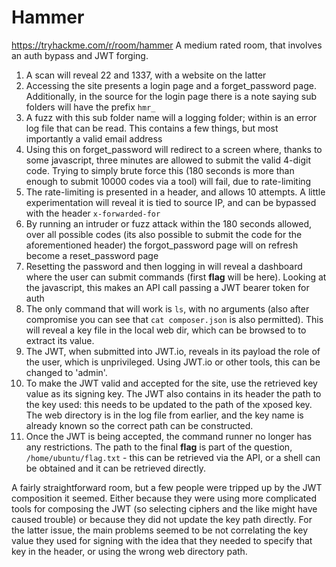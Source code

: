 # Hammer

https://tryhackme.com/r/room/hammer
A medium rated room, that involves an auth bypass and JWT forging.

1. A scan will reveal 22 and 1337, with a website on the latter
2. Accessing the site presents a login page and a forget_password page. Additionally, in the source for the login page there is a note saying sub folders will have the prefix `hmr_`
3. A fuzz with this sub folder name will a logging folder; within is an error log file that can be read. This contains a few things, but most importantly a valid email address
4. Using this on forget_password will redirect to a screen where, thanks to some javascript, three minutes are allowed to submit the valid 4-digit code. Trying to simply brute force this (180 seconds is more than enough to submit 10000 codes via a tool) will fail, due to rate-limiting
5. The rate-limiting is presented in a header, and allows 10 attempts. A little experimentation will reveal it is tied to source IP, and can be bypassed with the header `x-forwarded-for`
6. By running an intruder or fuzz attack within the 180 seconds allowed, over all possible codes (its also possible to submit the code for the aforementioned header) the forgot_password page will on refresh become a reset_password page
7. Resetting the password and then logging in will reveal a dashboard where the user can submit commands (first **flag** will be here). Looking at the javascript, this makes an API call passing a JWT bearer token for auth
8. The only command that will work is `ls`, with no arguments (also after compromise you can see that `cat composer.json` is also permitted). This will reveal a key file in the local web dir, which can be browsed to to extract its value.
9. The JWT, when submitted into JWT.io, reveals in its payload the role of the user, which is unprivileged. Using JWT.io or other tools, this can be changed to 'admin'.
10. To make the JWT valid and accepted for the site, use the retrieved key value as its signing key. The JWT also contains in its header the path to the key used: this needs to be updated to the path of the xposed key. The web directory is in the log file from earlier, and the key name is already known so the correct path can be constructed.
11. Once the JWT is being accepted, the command runner no longer has any restrictions. The path to the final **flag** is part of the question, `/home/ubuntu/flag.txt` - this can be retrieved via the API, or a shell can be obtained and it can be retrieved directly.

A fairly straightforward room, but a few people were tripped up by the JWT composition it seemed. Either because they were using more complicated tools for composing the JWT (so selecting ciphers and the like might have caused trouble) or because they did not update the key path directly. For the latter issue, the main problems seemed to be not correlating the key value they used for signing with the idea that they needed to specify that key in the header, or using the wrong web directory path. 
